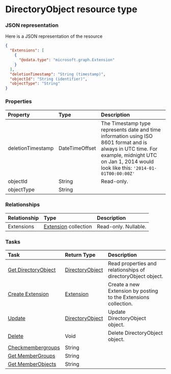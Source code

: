 # DirectoryObject resource type



### JSON representation

Here is a JSON representation of the resource

```json
{
  "Extensions": [
    {
      "@odata.type": "microsoft.graph.Extension"
    }
  ],
  "deletionTimestamp": "String (timestamp)",
  "objectId": "String (identifier)",
  "objectType": "String"
}

```
### Properties
| Property	   | Type	|Description|
|:---------------|:--------|:----------|
|deletionTimestamp|DateTimeOffset|The Timestamp type represents date and time information using ISO 8601 format and is always in UTC time. For example, midnight UTC on Jan 1, 2014 would look like this: `'2014-01-01T00:00:00Z'`|
|objectId|String| Read-only.|
|objectType|String||

### Relationships
| Relationship | Type	|Description|
|:---------------|:--------|:----------|
|Extensions|[Extension](extension.md) collection| Read-only. Nullable.|

### Tasks

| Task		   | Return Type	|Description|
|:---------------|:--------|:----------|
|[Get DirectoryObject](../api/directoryobject_get.md) | [DirectoryObject](directoryobject.md) |Read properties and relationships of directoryObject object.|
|[Create Extension](../api/directoryobject_post_extensions.md) |[Extension](extension.md)| Create a new Extension by posting to the Extensions collection.|
|[Update](../api/directoryobject_update.md) | [DirectoryObject](directoryobject.md)	|Update DirectoryObject object. |
|[Delete](../api/directoryobject_delete.md) | Void	|Delete DirectoryObject object. |
|[Checkmembergroups](../api/directoryobject_checkmembergroups.md)|String||
|[Get MemberGroups](../api/directoryobject_getmembergroups.md)|String||
|[Get MemberObjects](../api/directoryobject_getmemberobjects.md)|String||

<!-- uuid: 71b532df-a675-4bff-aaea-80507882844a
2015-10-09 18:21:33 UTC -->